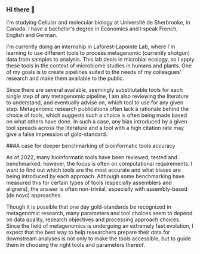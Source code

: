 ### Hi there 👋

<p>I'm studying Cellular and molecular biology at Université de Sherbrooke, in Canada. I have a bachelor's degree in Economics and I speak French, English and German.
</p>
<p>I'm currently doing an internship in Laforest-Lapointe Lab, where I'm learning to use different tools to process metagenomic (currently shotgun) data from samples to analysis. This lab deals in microbial ecology, so I apply these tools in the context of microbiome studies in humans and plants. One of my goals is to create pipelines suited to the needs of my colleagues' research and make them available to the public.</p>

<p>Since there are several available, seemingly substitutable tools for each single step of any metagenomic pipeline, I am also reviewing the literature to understand, and eventually advise on, which tool to use for any given step. Metagenomic research publications often lack a rationale behind the choice of tools, which suggests such a choice is often being made based on what others have done. In such a case, any bias introduced by a given tool spreads across the literature and a tool with a high citation rate may give a false impression of gold-standard.</p>
  
###A case for deeper benchmarking of bioinformatic tools accuracy 
<p>As of 2022, many bioinformatic tools have been reviewed, tested and benchmarked; however, the focus is often on computational requirements. I want to find out which tools are the most accurate and what biases are being introduced by each approach. Although some benchmarking have measured this for certain types of tools (especially assemblers and aligners), the answer is often non-triviial, especially with assembly-based (de novo) approaches. </p>

<p>Though it is possible that one day gold-standards be recognized in metagenomic research, many parameters and tool choices seem to depend on data quality, research objectives and processing approach choices. Since the field of metagenomics is undergoing an extremely fast evolution, I expect that the best way to help researchers prepare their data for downstream analyses is not only to make the tools accessible, but to guide them in choosing the right tools and parameters thereof.
  


<!--
**jorondo1/jorondo1** is a ✨ _special_ ✨ repository because its `README.md` (this file) appears on your GitHub profile.

Here are some ideas to get you started:

- 🔭 I’m currently working on ...
- 🌱 I’m currently learning ...
- 👯 I’m looking to collaborate on ...
- 🤔 I’m looking for help with ...
- 💬 Ask me about ...
- 📫 How to reach me: ...
- 😄 Pronouns: ...
- ⚡ Fun fact: ...
-->
